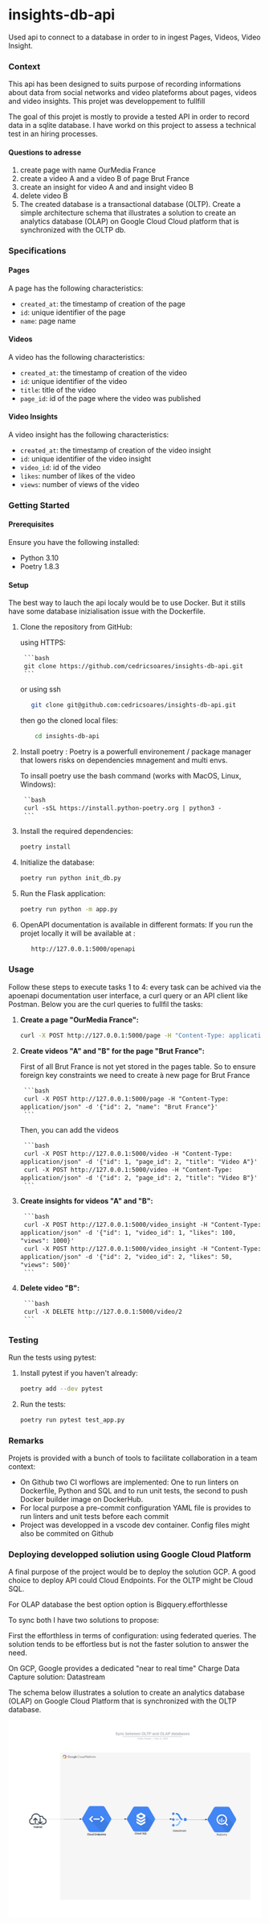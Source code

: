 # insights-db-api
Used api to connect to a database in order to in ingest Pages, Videos, Video Insight.



### Context

This api has been designed to suits purpose of recording informations about data from social networks and video plateforms about pages, videos and video insights.  This projet was developpement to fullfill

The goal of this projet is mostly to provide a tested API in order to record data in a sqlite database. I have workd on this project to assess a technical test in an hiring processes.

#### Questions to adresse

1. create page with name OurMedia France
2. create a video A and a video B of page Brut France
3. create an insight for video A and and insight video B
4. delete video B
5. The created database is a transactional database (OLTP). Create a simple architecture schema that illustrates a solution to create an analytics database (OLAP) on Google Cloud Cloud platform that is synchronized with the OLTP db.

### Specifications

#### Pages

A page has the following characteristics:
- `created_at`: the timestamp of creation of the page
- `id`: unique identifier of the page
- `name`: page name

#### Videos

A video has the following characteristics:
- `created_at`: the timestamp of creation of the video
- `id`: unique identifier of the video
- `title`: title of the video
- `page_id`: id of the page where the video was published

#### Video Insights

A video insight has the following characteristics:
- `created_at`: the timestamp of creation of the video insight
- `id`: unique identifier of the video insight
- `video_id`: id of the video
- `likes`: number of likes of the video
- `views`: number of views of the video


### Getting Started

#### Prerequisites

Ensure you have the following installed:
- Python 3.10
- Poetry 1.8.3

#### Setup

The best way to lauch the api localy would be to use Docker. But it stills have some database inizialisation issue with the Dockerfile.

1. Clone the repository from GitHub:

    using HTTPS:
    
        ```bash
        git clone https://github.com/cedricsoares/insights-db-api.git
        ```

    or using ssh

     ```bash
        git clone git@github.com:cedricsoares/insights-db-api.git
    ```

    then go the cloned local files:
    ```bash
        cd insights-db-api
    ```

2. Install poetry :
    Poetry is a powerfull environement / package manager that lowers risks on dependencies mnagement and multi envs.

    To insall poetry use the bash command (works with MacOS, Linux, Windows):

        ``bash
        curl -sSL https://install.python-poetry.org | python3 -
        ```


3. Install the required dependencies:
    ```bash
    poetry install
    ```

4. Initialize the database:
    ```bash
    poetry run python init_db.py
    ```

5. Run the Flask application:
    ```bash
    poetry run python -m app.py
    ```

6. OpenAPI documentation is available in different formats:
    If you run the projet locally it will be available at :
     ```bash
        http://127.0.0.1:5000/openapi
    ```


### Usage

Follow these steps to execute tasks 1 to 4:
    every task can be achived via the apoenapi documentation user interface, a curl query or an API client like Postman.
    Below you are the curl queries to fullfil the tasks:


1. **Create a page "OurMedia France":**

    ```bash    
    curl -X POST http://127.0.0.1:5000/page -H "Content-Type: application/json" -d '{"id": 1, "name": "OurMedia France"}'
    ```

2. **Create videos "A" and "B" for the page "Brut France":**

    First of all Brut France is not yet stored in the pages table. So to ensure foreign key constraints we need to create à new page for Brut France

        ```bash
        curl -X POST http://127.0.0.1:5000/page -H "Content-Type: application/json" -d '{"id": 2, "name": "Brut France"}'
        ```

    Then, you can add the videos
  
        ```bash
        curl -X POST http://127.0.0.1:5000/video -H "Content-Type: application/json" -d '{"id": 1, "page_id": 2, "title": "Video A"}'
        curl -X POST http://127.0.0.1:5000/video -H "Content-Type: application/json" -d '{"id": 2, "page_id": 2, "title": "Video B"}'
        ```

3. **Create insights for videos "A" and "B":**

        ```bash
        curl -X POST http://127.0.0.1:5000/video_insight -H "Content-Type: application/json" -d '{"id": 1, "video_id": 1, "likes": 100, "views": 1000}'
        curl -X POST http://127.0.0.1:5000/video_insight -H "Content-Type: application/json" -d '{"id": 2, "video_id": 2, "likes": 50, "views": 500}'
        ```

4. **Delete video "B":**

        ```bash
        curl -X DELETE http://127.0.0.1:5000/video/2
        ```

### Testing

Run the tests using pytest:

1. Install pytest if you haven't already:

    ```bash
    poetry add --dev pytest
    ```

2. Run the tests:

    ```bash
    poetry run pytest test_app.py
    ```

### Remarks

Projets is provided with a bunch of tools to facilitate collaboration in a team context:

- On Github two CI worflows are implemented: One to run linters on Dockerfile, Python and SQL and to run unit tests, the second to push Docker builder image on DockerHub.
- For local purpose a pre-commit configuration YAML file is provides to run linters and unit tests before each commit
- Project was developped in a vscode dev container. Config files might also be commited on Github

### Deploying developped soliution using Google Cloud Platform

A final purpose of the project would be to deploy the solution GCP. A good choice to deploy API could Cloud Endpoints.
For the OLTP might be Cloud SQL.

For OLAP database the best option option is Bigquery.efforthlesse

To sync both I have two solutions to propose:

First the efforthless in terms of configuration: using federated queries. The solution tends to be effortless but is not the faster solution to answer the need.

On GCP, Google provides a dedicated "near to real time" Charge Data Capture solution: Datastream

The schema below illustrates a solution to create an analytics database (OLAP) on Google Cloud Platform that is synchronized with the OLTP database.

![alt text](architecture-schema.png)
